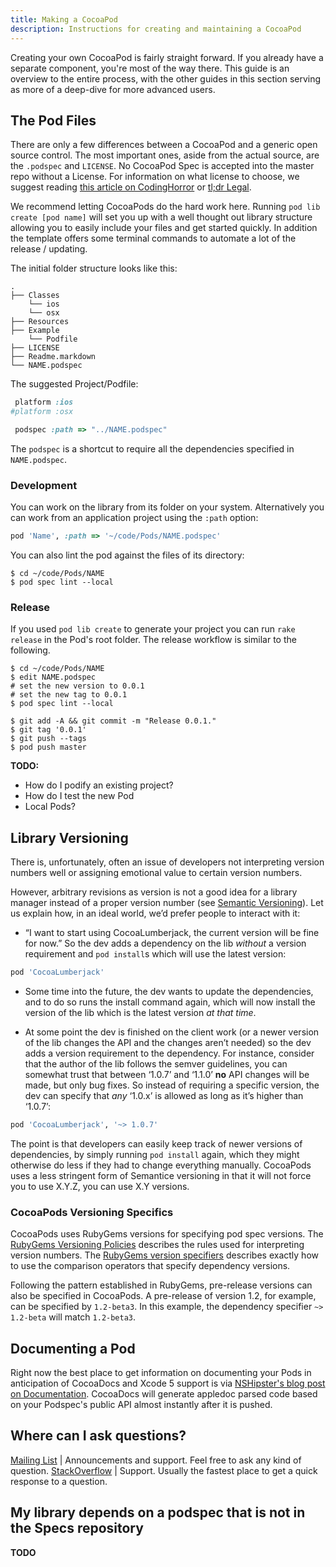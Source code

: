 ```yaml
---
title: Making a CocoaPod
description: Instructions for creating and maintaining a CocoaPod
---
```


Creating your own CocoaPod is fairly straight forward. If you already have a separate component, you're most of the way there. This guide is an overview to the entire process, with the other guides in this section serving as more of a deep-dive for more advanced users.

## The Pod Files

There are only a few differences between a CocoaPod and a generic open source control. The most important ones, aside from the actual source, are the `.podspec` and `LICENSE`. No CocoaPod Spec is accepted into the master repo without a License. For information on what license to choose, we suggest reading [this article on CodingHorror](http://www.codinghorror.com/blog/2007/04/pick-a-license-any-license.html) or [tl;dr Legal](http://www.tldrlegal.com/).

We recommend letting CocoaPods do the hard work here. Running `pod lib create [pod name]` will set you up with a well thought out library structure allowing you to easily include your files and get started quickly. In addition the template offers some terminal commands to automate a lot of the release / updating.

The initial folder structure looks like this:

```
.
├── Classes
    └── ios
    └── osx
├── Resources
├── Example
    └── Podfile
├── LICENSE
├── Readme.markdown
└── NAME.podspec
```

The suggested Project/Podfile:

```ruby
 platform :ios
#platform :osx

 podspec :path => "../NAME.podspec"
```

The `podspec` is a shortcut to require all the dependencies specified in `NAME.podspec`.

### Development

You can work on the library from its folder on your system. Alternatively you can work from an application project using the `:path` option:

```ruby
pod 'Name', :path => '~/code/Pods/NAME.podspec'
```

You can also lint the pod against the files of its directory:

```shell
$ cd ~/code/Pods/NAME
$ pod spec lint --local
```

### Release

If you used `pod lib create` to generate your project you can run `rake release` in the Pod's root folder. The release workflow is similar to the following.

```shell
$ cd ~/code/Pods/NAME
$ edit NAME.podspec
# set the new version to 0.0.1
# set the new tag to 0.0.1
$ pod spec lint --local

$ git add -A && git commit -m "Release 0.0.1."
$ git tag '0.0.1'
$ git push --tags
$ pod push master
```

<!--  This should go into it's own guide, or a blog post, it's not relevant to making a pod - ./

## Creating a Pod repo

A specification repository is a simple collection of podspec files organized with the following structure:

```
NAME/VERSION/NAME.podspec
```

```console
$ cd ~/.cocoapods/master
$ tree | head
.
└── A2DynamicDelegate
    └── 1.0
        └── A2DynamicDelegate.podspec
        1.0.1
        └── A2DynamicDelegate.podspec
        1.0.2
        └── A2DynamicDelegate.podspec
        1.0.3
        └── A2DynamicDelegate.podspec
```

Although the master repo is backed by a git repository, this is not required. For a repository to be valid it is only required to respect the above described file structure.

CocoaPods stores its repositories in the `~/.cocoapods/` folder.

### Adding a new repo

###### Manually

1. Make a folder with the name of the repo in `~/.cocoapods/`.
2. Populate the repository with podspecs respecting the required folder structure.

###### From an existing git remote

If you want to create a git backed repository you can use the `$ pod repo add` command.

### Disambiguation

If during the installation process is resolved a Pod whose required version is present in more than one repository, the alphabetical order of the names is used to disambiguate. -->

**TODO:**

- How do I podify an existing project?
- How do I test the new Pod
- Local Pods?

## Library Versioning

There is, unfortunately, often an issue of developers not interpreting version numbers well or assigning emotional value to certain version numbers.

However, arbitrary revisions as version is not a good idea for a library manager instead of a proper version number (see [Semantic Versioning](http://semver.org)). Let us explain how, in an ideal world, we’d prefer people to interact with it:

* “I want to start using CocoaLumberjack, the current version will be fine for now.” So the dev adds a dependency on the lib _without_ a version requirement and `pod install`s which will use the latest version:

```ruby
pod 'CocoaLumberjack'
```

* 
  Some time into the future, the dev wants to update the dependencies, and to do so runs the install command again, which will now install the version of the lib which is the latest version _at that time_.

* At some point the dev is finished on the client work (or a newer version of the lib changes the API and the changes aren’t needed) so the dev adds a version requirement to the dependency. For instance, consider that the author of the lib follows the semver guidelines, you can somewhat trust that between ‘1.0.7’ and ‘1.1.0’ **no** API changes will be made, but only bug fixes. So instead of requiring a specific version, the dev can specify that _any_ ‘1.0.x’ is allowed as long as it’s higher than ‘1.0.7’:

```ruby
pod 'CocoaLumberjack', '~> 1.0.7'
```

The point is that developers can easily keep track of newer versions of dependencies, by simply running `pod install` again, which they might otherwise do less if they had to change everything manually. CocoaPods uses a less stringent form of Semantice versioning in that it will not force you to use X.Y.Z, you can use X.Y versions.

### CocoaPods Versioning Specifics

CocoaPods uses RubyGems versions for specifying pod spec versions. The [RubyGems Versioning Policies](http://docs.rubygems.org/read/chapter/7) describes the rules used for interpreting version numbers. The [RubyGems version specifiers](http://docs.rubygems.org/read/chapter/16#page74) describes exactly how to use the comparison operators that specify dependency versions.

Following the pattern established in RubyGems, pre-release versions can also be specified in CocoaPods. A pre-release of version 1.2, for example, can be specified by `1.2-beta3`. In this example, the dependency specifier `~> 1.2-beta` will match `1.2-beta3`.


## Documenting a Pod

Right now the best place to get information on documenting your Pods in anticipation of CocoaDocs and Xcode 5 support is via [NSHipster's blog post on Documentation](http://nshipster.com/documentation/). CocoaDocs will generate appledoc parsed code based on your Podspec's public API almost instantly after it is pushed.  

## Where can I ask questions?

[Mailing List](http://groups.google.com/group/cocoapods) | Announcements and support. Feel free to ask any kind of question.
[StackOverflow](http://stackoverflow.com/questions/tagged/cocoapods) | Support. Usually the fastest place to get a quick response to a question. 


## My library depends on a podspec that is not in the Specs repository

**TODO**
